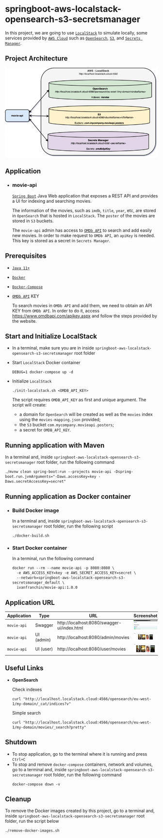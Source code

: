 # springboot-aws-localstack-opensearch-s3-secretsmanager

In this project, we are going to use [`LocalStack`](https://localstack.cloud/) to simulate locally, some services provided by [`AWS Cloud`](https://aws.amazon.com/) such as [`OpenSearch`](https://aws.amazon.com/opensearch-service/), [`S3`](https://aws.amazon.com/s3/), and [`Secrets Manager`](https://aws.amazon.com/secrets-manager/).

## Project Architecture

![project-diagram](documentation/project-diagram.png)

## Application

- ### movie-api

  [`Spring Boot`](https://docs.spring.io/spring-boot/docs/current/reference/htmlsingle/) Java Web application that exposes a REST API and provides a UI for indexing and searching movies.

  The information of the movies, such as `imdb`, `title`, `year`, etc, are stored in `OpenSearch` that is hosted in `LocalStack`. The `poster` of the movies are stored in `S3` buckets.

  The `movie-api` admin has access to [`OMDb API`](https://www.omdbapi.com/) to search and add easily new movies. In order to make request to `OMDb API`, an `apiKey` is needed. This key is stored as a secret in `Secrets Manager`.

## Prerequisites

- [`Java 11+`](https://www.oracle.com/java/technologies/downloads/#java11)
- [`Docker`](https://www.docker.com/)
- [`Docker-Compose`](https://docs.docker.com/compose/install/)
- [`OMDb API`](https://www.omdbapi.com/) KEY

  To search movies in `OMDb API` and add them, we need to obtain an API KEY from `OMDb API`. In order to do it, access https://www.omdbapi.com/apikey.aspx and follow the steps provided by the website.

## Start and Initialize LocalStack

- In a terminal, make sure you are in inside `springboot-aws-localstack-opensearch-s3-secretsmanager` root folder

- Start `LocalStack` Docker container
  ```
  DEBUG=1 docker-compose up -d
  ```

- Initialize `LocalStack`
  ```
  ./init-localstack.sh <OMDB_API_KEY>
  ```
  The script requires `OMDB_API_KEY` as first and unique argument. The script will create:
  - a domain for `OpenSearch` will be created as well as the `movies` index using the `movies-mapping.json` provided;
  - the `S3` bucket `com.mycompany.movieapi.posters`;
  - a secret for `OMDB_API_KEY`.

## Running application with Maven

In a terminal and, inside `springboot-aws-localstack-opensearch-s3-secretsmanager` root folder, run the following command
```
./mvnw clean spring-boot:run --projects movie-api -Dspring-boot.run.jvmArguments="-Daws.accessKey=key -Daws.secretAccessKey=secret"
```

## Running application as Docker container

- ### Build Docker image

  In a terminal and, inside `springboot-aws-localstack-opensearch-s3-secretsmanager` root folder, run the following script
  ```
  ./docker-build.sh
  ```

- ### Start Docker container

  In a terminal, run the following command
  ```
  docker run --rm --name movie-api -p 8080:8080 \
    -e AWS_ACCESS_KEY=key -e AWS_SECRET_ACCESS_KEY=secret \
    --network=springboot-aws-localstack-opensearch-s3-secretsmanager_default \
    ivanfranchin/movie-api:1.0.0
  ```

## Application URL

| Application | Type       | URL                                         | Screenshot                              |
|-------------|------------|---------------------------------------------|-----------------------------------------|
| `movie-api` | Swagger    | http://localhost:8080/swagger-ui/index.html | ![swagger](documentation/swagger.jpeg)  |
| `movie-api` | UI (admin) | http://localhost:8080/admin/movies          | ![swagger](documentation/ui-admin.jpeg) |
| `movie-api` | UI (user)  | http://localhost:8080/user/movies           | ![swagger](documentation/ui-user.jpeg)  |

## Useful Links

- **OpenSearch**

  Check indexes
  ```
  curl "http://localhost.localstack.cloud:4566/opensearch/eu-west-1/my-domain/_cat/indices?v"
  ```
  
  Simple search
  ```
  curl "http://localhost.localstack.cloud:4566/opensearch/eu-west-1/my-domain/movies/_search?pretty"
  ```

## Shutdown

- To stop application, go to the terminal where it is running and press `Ctrl+C`
- To stop and remove `docker-compose` containers, network and volumes, go to a terminal and, inside `springboot-aws-localstack-opensearch-s3-secretsmanager` root folder, run the following command
  ```
  docker-compose down -v
  ```

## Cleanup

To remove the Docker images created by this project, go to a terminal and, inside `springboot-aws-localstack-opensearch-s3-secretsmanager` root folder, run the script below
```
./remove-docker-images.sh
```

